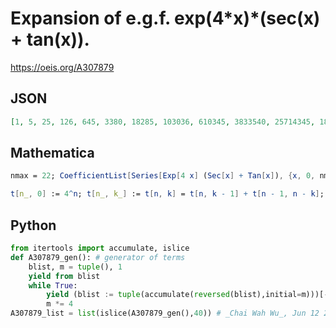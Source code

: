 # Expansion of e\.g\.f\. exp\(4\*x\)\*\(sec\(x\) \+ tan\(x\)\)\.
https://oeis.org/A307879
## JSON
```JSON
[1, 5, 25, 126, 645, 3380, 18285, 103036, 610345, 3833540, 25714345, 185107596, 1433220045, 11932724900, 106613406405, 1019012112556, 10382757537745, 112378069315460, 1287787864054465, 15576862520435916, 198330820236011445, 2651486893149253220, 37135749401704458525]
```
## Mathematica
```Mathematica
nmax = 22; CoefficientList[Series[Exp[4 x] (Sec[x] + Tan[x]), {x, 0, nmax}], x] Range[0, nmax]!
```
```Mathematica
t[n_, 0] := 4^n; t[n_, k_] := t[n, k] = t[n, k - 1] + t[n - 1, n - k]; a[n_] := t[n, n]; Array[a, 23, 0]
```
## Python
```Python
from itertools import accumulate, islice
def A307879_gen(): # generator of terms
    blist, m = tuple(), 1
    yield from blist
    while True:
        yield (blist := tuple(accumulate(reversed(blist),initial=m)))[-1]
        m *= 4
A307879_list = list(islice(A307879_gen(),40)) # _Chai Wah Wu_, Jun 12 2022
```
